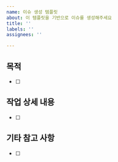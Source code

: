 ```yaml
---
name: 이슈 생성 템플릿
about: 이 템플릿을 기반으로 이슈를 생성해주세요
title: ''
labels: ''
assignees: ''

---
```


## 목적
- [ ] 
## 작업 상세 내용
- [ ]
## 기타 참고 사항
- [ ]
